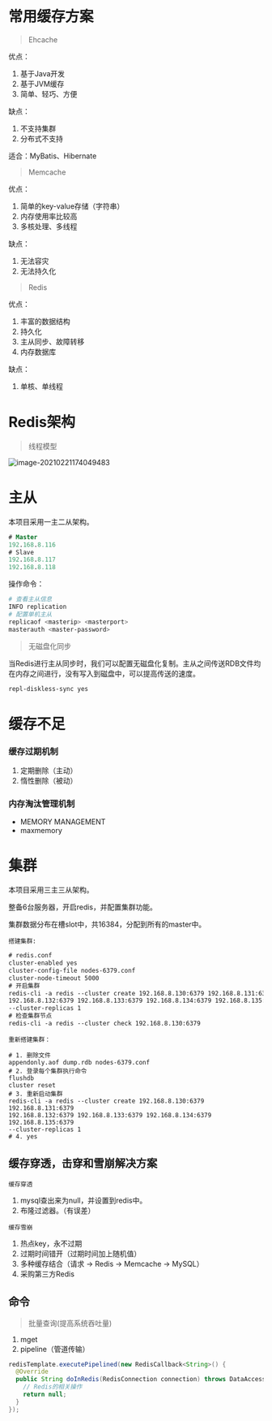 # 常用缓存方案

> Ehcache

优点：

1. 基于Java开发
2. 基于JVM缓存
3. 简单、轻巧、方便

缺点：

1. 不支持集群
2. 分布式不支持

适合：MyBatis、Hibernate

> Memcache

优点：

1. 简单的key-value存储（字符串）
2. 内存使用率比较高
3. 多核处理、多线程

缺点：

1. 无法容灾
2. 无法持久化

> Redis

优点：

1. 丰富的数据结构
2. 持久化
3. 主从同步、故障转移
4. 内存数据库

缺点：

1. 单核、单线程

# Redis架构

> 线程模型

![image-20210221174049483](https://i.loli.net/2021/02/21/6aufRclWBdhXT7O.png)

# 主从

本项目采用一主二从架构。

```sql
# Master
192.168.8.116
# Slave
192.168.8.117
192.168.8.118
```

操作命令：

```bash
# 查看主从信息
INFO replication
# 配置单机主从
replicaof <masterip> <masterport>
masterauth <master-password>
```

> 无磁盘化同步

当Redis进行主从同步时，我们可以配置无磁盘化复制。主从之间传送RDB文件均在内存之间进行，没有写入到磁盘中，可以提高传送的速度。

```txt
repl-diskless-sync yes
```

# 缓存不足

### 缓存过期机制

1. 定期删除（主动）
2. 惰性删除（被动）

### 内存淘汰管理机制

- MEMORY MANAGEMENT
- maxmemory

# 集群

本项目采用三主三从架构。

整备6台服务器，开启redis，并配置集群功能。

集群数据分布在槽slot中，共16384，分配到所有的master中。

`搭建集群:`

```txt
# redis.conf
cluster-enabled yes
cluster-config-file nodes-6379.conf
cluster-node-timeout 5000
# 开启集群
redis-cli -a redis --cluster create 192.168.8.130:6379 192.168.8.131:6379 
192.168.8.132:6379 192.168.8.133:6379 192.168.8.134:6379 192.168.8.135:6379 
--cluster-replicas 1
# 检查集群节点
redis-cli -a redis --cluster check 192.168.8.130:6379
```

`重新搭建集群：`

```
# 1. 删除文件
appendonly.aof dump.rdb nodes-6379.conf
# 2. 登录每个集群执行命令
flushdb
cluster reset
# 3. 重新启动集群
redis-cli -a redis --cluster create 192.168.8.130:6379 192.168.8.131:6379 
192.168.8.132:6379 192.168.8.133:6379 192.168.8.134:6379 192.168.8.135:6379 
--cluster-replicas 1
# 4. yes
```

## 缓存穿透，击穿和雪崩解决方案

`缓存穿透`

1. mysql查出来为null，并设置到redis中。
2. 布隆过滤器。（有误差）

`缓存雪崩`

1. 热点key，永不过期
2. 过期时间错开（过期时间加上随机值）
3. 多种缓存结合（请求 -> Redis -> Memcache -> MySQL）
4. 采购第三方Redis

## 命令

> 批量查询(提高系统吞吐量)

1. mget
2. pipeline（管道传输）

```java
redisTemplate.executePipelined(new RedisCallback<String>() {
  @Override
  public String doInRedis(RedisConnection connection) throws DataAccessException {
    // Redis的相关操作
    return null;
  }
});
```



